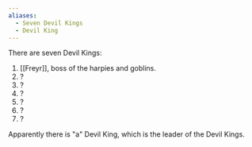 ```yaml
---
aliases:
  - Seven Devil Kings
  - Devil King
---
```

There are seven Devil Kings:
1. [[Freyr]], boss of the harpies and goblins.
2. ?
3. ?
4. ?
5. ?
6. ?
7. ?

Apparently there is "a" Devil King, which is the leader of the Devil Kings.